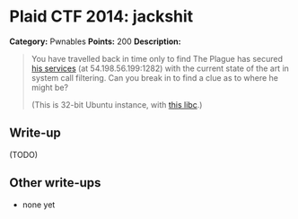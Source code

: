 # Plaid CTF 2014: jackshit

**Category:** Pwnables
**Points:** 200
**Description:**

> You have travelled back in time only to find The Plague has secured [his services](jackshit-986d2961b93c3db2688f754fd7d8298e.gz) (at 54.198.56.199:1282) with the current state of the art in system call filtering. Can you break in to find a clue as to where he might be?
>
> (This is 32-bit Ubuntu instance, with [this libc](libc-47b4e38cb3c4bce477e52368c50972c8.so.6).)

## Write-up

(TODO)

## Other write-ups

* none yet
